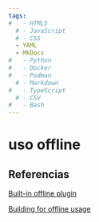 ```yaml
---
tags:
#   - HTML5
  # - JavaScript
  # - CSS
  - YAML
  - MkDocs
#   - Python
#   - Docker
#   - Podman
  # - Markdown
#   - TypeScript
  # - CSV
#   - Bash
---
```



# uso offline









## Referencias

[Built-in offline plugin](https://squidfunk.github.io/mkdocs-material/plugins/offline/)


[Building for offline usage](https://squidfunk.github.io/mkdocs-material/setup/building-for-offline-usage/)